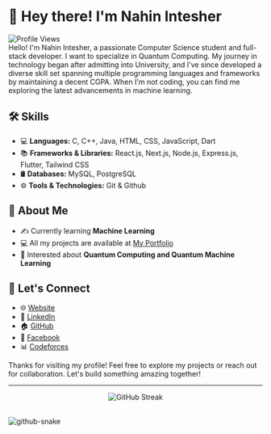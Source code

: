 # 👋 Hey there! I'm Nahin Intesher

![Profile Views](https://komarev.com/ghpvc/?username=NahinIntesher&color=blue&style=flat) </br>
Hello! I'm Nahin Intesher, a passionate Computer Science student and full-stack developer. I want to specialize in Quantum Computing.
My journey in technology began after admitting into University, and I've since developed a diverse skill set spanning multiple programming languages and frameworks by maintaining a decent CGPA. When I'm not coding, you can find me exploring the latest advancements in machine learning.

## 🛠 Skills

- 💻 **Languages:** C, C++, Java, HTML, CSS, JavaScript, Dart
- 📚 **Frameworks & Libraries:** React.js, Next.js, Node.js, Express.js, Flutter, Tailwind CSS
- 🛢️ **Databases:** MySQL, PostgreSQL
- ⚙️ **Tools & Technologies:** Git & Github

## 🚀 About Me

- ✍️ Currently learning **Machine Learning**
- 💻 All my projects are available at [My Portfolio](https://nahin.vercel.app)
- 🎯 Interested about **Quantum Computing and Quantum Machine Learning**
<!-- - 🔎 Currently learning a MERN Stack Internship -->

## 🤝 Let's Connect

- 🌐 [Website](https://nahin.vercel.app)
- 💼 [LinkedIn](https://www.linkedin.com/in/nahin-intesher-903724253/)
- 🏠 [GitHub](https://github.com/NahinIntesher)
- 📘 [Facebook](https://www.facebook.com/naahin.sikdar)
- 📊 [Codeforces](https://codeforces.com/profile/Nahin_Intesher)
<!-- - 🎥 [YouTube](https://www.youtube.com/channel/ucu3cxp1su-wbnp2w602k37a) -->

Thanks for visiting my profile! Feel free to explore my projects or reach out for collaboration. Let's build something amazing together!

---

<p align="center">
  <p align="center"><img src="https://github-readme-streak-stats.herokuapp.com/?user=NahinIntesher&theme=aura" alt="GitHub Streak"></p> 
</p>
<!--   <img src="https://github-readme-activity-graph.vercel.app/graph?username=NahinIntesher&theme=tokyo-night&bg_color=0d1117&color=58a6ff&line=58a6ff&point=ffffff&area=true&hide_border=true" /> -->

<br>
<picture>
  <source media="(prefers-color-scheme: dark)" srcset="https://raw.githubusercontent.com/tobiasmeyhoefer/tobiasmeyhoefer/output/github-snake-dark.svg" />
  <source media="(prefers-color-scheme: light)" srcset="https://raw.githubusercontent.com/tobiasmeyhoefer/tobiasmeyhoefer/output/github-snake.svg" />
  <img alt="github-snake" src="https://raw.githubusercontent.com/tobiasmeyhoefer/tobiasmeyhoefer/output/github-snake.svg" />
</picture>
